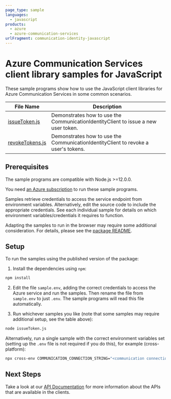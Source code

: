 ```yaml
---
page_type: sample
languages:
  - javascript
products:
  - azure
  - azure-communication-services
urlFragment: communication-identity-javascript
---
```


# Azure Communication Services client library samples for JavaScript

These sample programs show how to use the JavaScript client libraries for Azure Communication Services in some common scenarios.

| **File Name**                   | **Description**                                                                    |
| ------------------------------- | ---------------------------------------------------------------------------------- |
| [issueToken.js][issuetoken]     | Demonstrates how to use the CommunicationIdentityClient to issue a new user token. |
| [revokeTokens.js][revoketokens] | Demonstrates how to use the CommunicationIdentityClient to revoke a user's tokens. |

## Prerequisites

The sample programs are compatible with Node.js >=12.0.0.

You need [an Azure subscription][freesub] to run these sample programs.

Samples retrieve credentials to access the service endpoint from environment variables. Alternatively, edit the source code to include the appropriate credentials. See each individual sample for details on which environment variables/credentials it requires to function.

Adapting the samples to run in the browser may require some additional consideration. For details, please see the [package README][package].

## Setup

To run the samples using the published version of the package:

1. Install the dependencies using `npm`:

```bash
npm install
```

2. Edit the file `sample.env`, adding the correct credentials to access the Azure service and run the samples. Then rename the file from `sample.env` to just `.env`. The sample programs will read this file automatically.

3. Run whichever samples you like (note that some samples may require additional setup, see the table above):

```bash
node issueToken.js
```

Alternatively, run a single sample with the correct environment variables set (setting up the `.env` file is not required if you do this), for example (cross-platform):

```bash
npx cross-env COMMUNICATION_CONNECTION_STRING="<communication connection string>" node issueToken.js
```

## Next Steps

Take a look at our [API Documentation][apiref] for more information about the APIs that are available in the clients.

[issuetoken]: https://github.com/Azure/azure-sdk-for-js/blob/master/sdk/communication/communication-identity/samples/v1/javascript/issueToken.js
[revoketokens]: https://github.com/Azure/azure-sdk-for-js/blob/master/sdk/communication/communication-identity/samples/v1/javascript/revokeTokens.js
[apiref]: https://docs.microsoft.com/javascript/api/@azure/communication-identity
[freesub]: https://azure.microsoft.com/free/
[package]: https://github.com/Azure/azure-sdk-for-js/tree/master/sdk/communication/communication-identity/README.md
